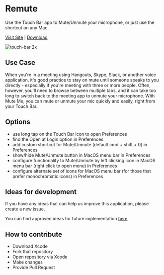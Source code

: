 # Remute

Use the Touch Bar app to Mute/Unmute your microphone, or just use the shortcut on any Mac.

[Visit Site](https://imam.dev/) | [Download](https://github.com/ImBIOS/remute/releases)

![touch-bar 2x](https://cloud.githubusercontent.com/assets/2697570/26759775/a67c47e2-4921-11e7-8f71-53b197b5e893.jpg)

## Use Case

When you're in a meeting using Hangouts, Skype, Slack, or another voice application, it's good practice to stay on mute until someone speaks to you directly - especially if you're meeting with three or more people. Often, however, you'll need to browse between multiple tabs, and it can take too long to switch back to the meeting app to unmute your microphone. With Mute Me, you can mute or unmute your mic quickly and easily, right from your Touch Bar.

## Options

- use long tap on the Touch Bar icon to open Preferences
- find the Open at Login option in Preferences
- add custom shortcut for Mute/Unmute (default cmd + shift + 0) in Preferences
- show/hide Mute/Unmute button in MacOS menu bar in Preferences
- configure functionality to Mute/Unmute by left clicking icon in MacOS menu bar (right click to open menu) in Preferences
- configure alternate set of icons for MacOS menu bar (for those that prefer monochromatic icons) in Preferences

## Ideas for development

If you have any ideas that can help us improve this application, please create a new issue.

You can find approved ideas for future implementation [here](https://github.com/ImBIOS/remute/projects/1)

## How to contribute

- Download Xcode
- Fork that repository
- Open repository via Xcode
- Make changes
- Provide Pull Request
